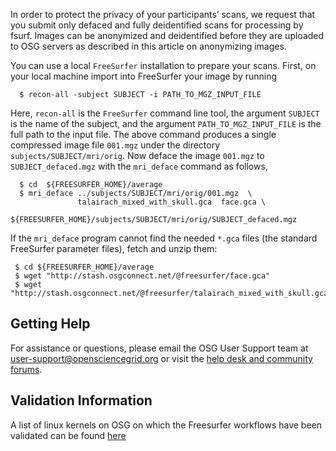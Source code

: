 [title]: - "Anonymizing Images"
 
In order to protect the privacy of your participants’ scans, we request that you submit only defaced and fully deidentified scans for processing by fsurf. Images can be anonymized and deidentified before they are uploaded to OSG servers as described in this article on anonymizing images.

You can use a local `FreeSurfer` installation to prepare your scans. First, on your local machine import into FreeSurfer your image by running

      $ recon-all -subject SUBJECT -i PATH_TO_MGZ_INPUT_FILE

Here, `recon-all` is the `FreeSurfer` command line tool, the argument `SUBJECT` is the name of the subject, and the argument `PATH_TO_MGZ_INPUT_FILE` is the  full path to the input file. The above command produces a single compressed image file `001.mgz`
under the directory `subjects/SUBJECT/mri/orig`. Now deface the image `001.mgz` to `SUBJECT_defaced.mgz` with the `mri_deface` command as follows,

      $ cd  ${FREESURFER_HOME}/average
      $ mri_deface ../subjects/SUBJECT/mri/orig/001.mgz  \
                   talairach_mixed_with_skull.gca  face.gca \
                   ${FREESURFER_HOME}/subjects/SUBJECT/mri/orig/SUBJECT_defaced.mgz

If the `mri_deface` program cannot find the needed `*.gca` files (the standard FreeSurfer parameter files), fetch and unzip them:

     $ cd ${FREESURFER_HOME}/average
     $ wget "http://stash.osgconnect.net/@freesurfer/face.gca"
     $ wget "http://stash.osgconnect.net/@freesurfer/talairach_mixed_with_skull.gca"

## Getting Help
For assistance or questions, please email the OSG User Support team  at [user-support@opensciencegrid.org](mailto:user-support@opensciencegrid.org) or visit the [help desk and community forums](http://support.opensciencegrid.org).


## Validation Information
A list of linux kernels on OSG  on which the Freesurfer workflows have been validated can be found [here](https://support.opensciencegrid.org/support/solutions/articles/12000008494-freesurfer-validation-on-the-osg-)
